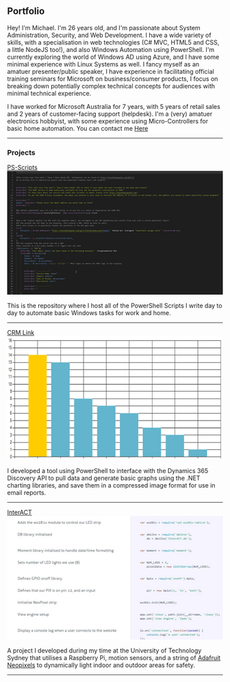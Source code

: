 ## Portfolio
 Hey! I'm Michael. I'm 26 years old, and I'm passionate about System Administration, Security, and Web Development. I have a wide variety of skills, with a specialisation in web technologies (C# MVC, HTML5 and CSS, a little NodeJS too!), and also Windows Automation using PowerShell. I'm currently exploring the world of Windows AD using Azure, and I have some minimal experience with Linux Systems as well. I fancy myself as an amatuer presenter/public speaker, I have experience in facilitating official training seminars for Microsoft on business/consumer products, I focus on breaking down potentially complex technical concepts for audiences with minimal technical experience.
  
 I have worked for Microsoft Australia for 7 years, with 5 years of retail sales and 2 years of customer-facing support (helpdesk). I'm a (very) amatuer electronics hobbyist, with some experience using Micro-Controllers for basic home automation. You can contact me [Here](mailto:michaelcondon@outlook.com)

---

### Projects 

[PS-Scripts](https://github.com/MichaelCondon/PS-Scripts)
![Scripts](images/PowerShell.png)

This is the repository where I host all of the PowerShell Scripts I write day to day to automate basic Windows tasks for work and home.

---

[CRM Link]()
![CRM](images/dyn.png)

I developed a tool using PowerShell to interface with the Dynamics 365 Discovery API to pull data and generate basic graphs using the .NET charting libraries, and save them in a compressed image format for use in email reports.

---

[InterACT](https://github.com/MichaelCondon/IoT-InterACT)
![InterACT](images/InterACT.png)

A project I developed during my time at the University of Technology Sydney that utilises a Raspberry Pi, motion sensors, and a string of [Adafruit Neopixels](https://www.adafruit.com/category/168) to dynamically light indoor and outdoor areas for safety.

---
<!-- [Systems Admin Dashboard](http://example.com/)
<img src="images/dummy_thumbnail.jpg?raw=true"/>

---

### More Projects

- [Project 1 Title](http://example.com/)
- [Project 2 Title](http://example.com/)
- [Project 3 Title](http://example.com/)
- [Project 4 Title](http://example.com/)
- [Project 5 Title](http://example.com/)

---


---

 -->
